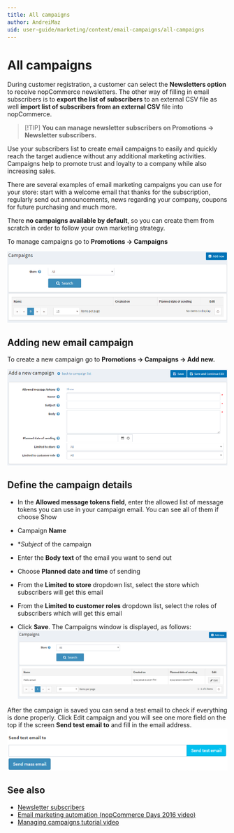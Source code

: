 ```yaml
---
title: All campaigns
author: AndreiMaz
uid: user-guide/marketing/content/email-campaigns/all-campaigns
---
```


# All campaigns

During customer registration, a customer can select the **Newsletters option** to receive nopCommerce newsletters. The other way of filling in email subscribers is to **export the list of subscribers** to an external CSV file as well **import list of subscribers from an external CSV** file into nopCommerce.

> [!TIP] **You can manage newsletter subscribers on Promotions → Newsletter subscribers.**

Use your subscribers list to create email campaigns to easily and quickly reach the target audience without any additional marketing activities. Campaigns help to promote trust and loyalty to a company while also increasing sales.

There are several examples of email marketing campaigns you can use for your store: start with a welcome email that thanks for the subscription, regularly send out announcements, news regarding your company, coupons for future purchasing and much more.

There **no campaigns available by default**, so you can create them from scratch in order to follow your own marketing strategy.

To manage campaigns go to **Promotions → Campaigns**

![manage-campaigns](_static/all-campaigns/manage-campaigns.png)

## Adding new email campaign

To create a new campaign go to **Promotions → Campaigns → Add new.**

![edit-campaign](_static/all-campaigns/Campaign-Create.png)

## Define the campaign details

- In the **Allowed message tokens field**, enter the allowed list of message tokens you can use in your campaign email. You can see all of them if choose Show

- Campaign **Name**

- **Subject* of the campaign
- Enter the **Body text** of the email you want to send out
- Choose **Planned date and time** of sending
- From the **Limited to store** dropdown list, select the store which subscribers will get this email
- From the **Limited to customer roles** dropdown list, select the roles of subscribers which will get this email
- Click **Save**. The Campaigns window is displayed, as follows: ![campaign-created](_static/all-campaigns/campaign-list.png)

After the campaign is saved you can send a test email to check if everything is done properly. Click Edit campaign and you will see one more field on the top if the screen **Send test email to** and fill in the email address. ![test-email](_static/all-campaigns/send-test-email.png)

## See also

- [Newsletter subscribers](xref:user-guide/marketing/content/email-campaigns/newsletter-subscribers.md)
- [Email marketing automation (nopCommerce Days 2016 video)](https://www.youtube.com/watch?v=Y6hytFXk5p0&index=23&list=PLnL_aDfmRHwt_6bP-8bd1rNPNIwWz86K2)
- [Managing campaigns tutorial video](https://www.youtube.com/watch?v=k2wCM0u2gmo&list=PLnL_aDfmRHwsbhj621A-RFb1KnzeFxYz4&index=13)